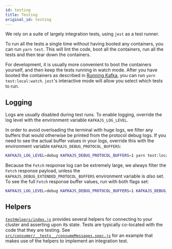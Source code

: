 ```yaml
---
id: testing
title: Testing
original_id: testing
---
```


We rely on a suite of largely integration tests, using `jest` as a test runner.

To run all the tests a single time without having booted any containers, you can run `yarn test`. This will lint the code, boot all the containers, run all the tests and then tear down the containers.

For development, it is usually more convenient to boot the containers yourself, and then keep the tests running in watch mode. After you have booted the containers as described in [Running Kafka](ContributionGuide.md#running-kafka), you can run `yarn test:local:watch`. `jest`'s interactive mode will allow you select which tests to run.

## Logging

Logs are usually disabled during test runs. To enable logging, override the log level with the environment variable `KAFKAJS_LOG_LEVEL`.

In order to avoid overloading the terminal with huge logs, we filter any buffers that would otherwise be printed from the protocol debug logs. If you need to see the actual buffer values in your logs, override this with the environment variable `KAFKAJS_DEBUG_PROTOCOL_BUFFERS`:

```sh
KAFKAJS_LOG_LEVEL=debug KAFKAJS_DEBUG_PROTOCOL_BUFFERS=1 yarn test:local:watch
```

Because the `Fetch` response log can be extremely large, we always filter the `Fetch` response payload, unless the `KAFKAJS_DEBUG_EXTENDED_PROTOCOL_BUFFERS` environment variable is *also*  set. To see the full `Fetch` response buffer values, run with both flags set:

```sh
KAFKAJS_LOG_LEVEL=debug KAFKAJS_DEBUG_PROTOCOL_BUFFERS=1 KAFKAJS_DEBUG_EXTENDED_PROTOCOL_BUFFERS=1 yarn test:local:watch
```

## Helpers

[`testHelpers/index.js`](https://github.com/tulios/kafkajs/blob/master/testHelpers/index.js) provides several helpers for connecting to your cluster and asserting upon its state. Tests are typically co-located with the code that they are testing. See [`src/consumer/__tests__/consumeMessages.spec.js`](https://github.com/tulios/kafkajs/blob/master/src/consumer/__tests__/consumeMessages.spec.js) for an example that makes use of the helpers to implement an integration test.